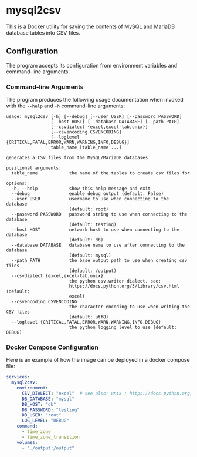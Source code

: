 # mysql2csv

This is a Docker utility for saving the contents of MySQL and MariaDB database
tables into CSV files.

## Configuration

The program accepts its configuration from environment variables and
command-line arguments.

### Command-line Arguments

The program produces the following usage documentation when invoked with the
`--help` and `-h` command-line arguments:

```
usage: mysql2csv [-h] [--debug] [--user USER] [--password PASSWORD]
                 [--host HOST] [--database DATABASE] [--path PATH]
                 [--csvdialect {excel,excel-tab,unix}]
                 [--csvencoding CSVENCODING]
                 [--loglevel {CRITICAL,FATAL,ERROR,WARN,WARNING,INFO,DEBUG}]
                 table_name [table_name ...]

generates a CSV files from the MySQL/MariaDB databases

positional arguments:
  table_name            the name of the tables to create csv files for

options:
  -h, --help            show this help message and exit
  --debug               enable debug output (default: False)
  --user USER           username to use when connecting to the database
                        (default: root)
  --password PASSWORD   password string to use when connecting to the database
                        (default: testing)
  --host HOST           network host to use when connecting to the database
                        (default: db)
  --database DATABASE   database name to use after connecting to the database
                        (default: mysql)
  --path PATH           the base output path to use when creating csv files
                        (default: /output)
  --csvdialect {excel,excel-tab,unix}
                        the python csv.writer dialect. see:
                        https://docs.python.org/3/library/csv.html (default:
                        excel)
  --csvencoding CSVENCODING
                        the character encoding to use when writing the CSV files
                        (default: utf8)
  --loglevel {CRITICAL,FATAL,ERROR,WARN,WARNING,INFO,DEBUG}
                        the python logging level to use (default: DEBUG)

```

### Docker Compose Configuration

Here is an example of how the image can be deployed in a docker compose file:

```yaml
services:
  mysql2csv:
    environment:
      CSV_DIALECT: "excel"  # see also: unix ; https://docs.python.org/3/library/csv.html
      DB_DATABASE: "mysql"
      DB_HOST: "db"
      DB_PASSWORD: "testing"
      DB_USER: "root"
      LOG_LEVEL: "DEBUG"
    command:
      - time_zone
      - time_zone_transition
    volumes:
      - "./output:/output"
```